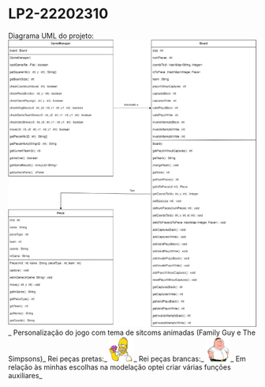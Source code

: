 # LP2-22202310
Diagrama UML do projeto:
![](UmlDeisiChess.png?raw=true "Diagrama UML")_
Personalização do jogo com tema de sitcoms animadas (Family Guy e The Simpsons)_
Rei peças pretas:_
![](homerSimpson.png?raw=true "Homer Simpson")_
Rei peças brancas:_
![](peterGriffin.png?raw=true "Peter Griffin")_
Em relação às minhas escolhas na modelação optei criar várias funções auxiliares_

